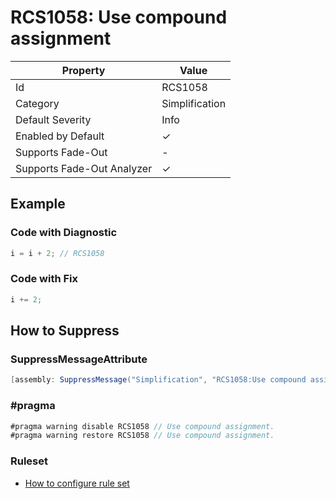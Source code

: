 # RCS1058: Use compound assignment

| Property                    | Value          |
| --------------------------- | -------------- |
| Id                          | RCS1058        |
| Category                    | Simplification |
| Default Severity            | Info           |
| Enabled by Default          | &#x2713;       |
| Supports Fade\-Out          | -              |
| Supports Fade\-Out Analyzer | &#x2713;       |

## Example

### Code with Diagnostic

```csharp
i = i + 2; // RCS1058
```

### Code with Fix

```csharp
i += 2;
```

## How to Suppress

### SuppressMessageAttribute

```csharp
[assembly: SuppressMessage("Simplification", "RCS1058:Use compound assignment.", Justification = "<Pending>")]
```

### \#pragma

```csharp
#pragma warning disable RCS1058 // Use compound assignment.
#pragma warning restore RCS1058 // Use compound assignment.
```

### Ruleset

* [How to configure rule set](../HowToConfigureAnalyzers.md)
